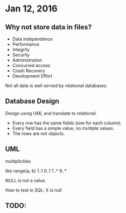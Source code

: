 Jan 12, 2016
============

Why not store data in files?
----------------------------

- Data independence
- Performance
- Integrity
- Security
- Administration
- Concurred access
- Crash Recovery
- Development Effort


Not all data is well served by relational databases.

Database Design
---------------

Design using UML and translate to relational.
- Every row has the same fields (one for each column).
- Every field has a simple value, no multiple values.
- The rows are not objects.

UML
---

multiplicities

like range(a, b)
1..1
0..1
1..\*
9..\*

NULL is not a value.

How to test in SQL: X is null

TODO:
----
